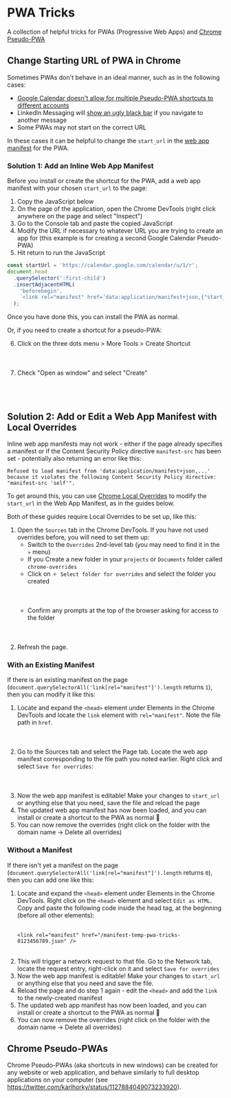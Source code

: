 # PWA Tricks

A collection of helpful tricks for PWAs (Progressive Web Apps) and [Chrome Pseudo-PWA](#chrome-pseudo-pwas)

## Change Starting URL of PWA in Chrome

Sometimes PWAs don't behave in an ideal manner, such as in the following cases:

- [Google Calendar doesn't allow for multiple Pseudo-PWA shortcuts to different accounts](https://apple.stackexchange.com/questions/390799/how-to-change-the-url-of-a-chrome-app-shortcut)
- LinkedIn Messaging will [show an ugly black bar](./linkedin-messaging-black-bar.png) if you navigate to another message
- Some PWAs may not start on the correct URL

In these cases it can be helpful to change the `start_url` in the [web app manifest](https://www.w3.org/TR/appmanifest/) for the PWA.

### Solution 1: Add an Inline Web App Manifest

Before you install or create the shortcut for the PWA, add a web app manifest with your chosen `start_url` to the page:

1. Copy the JavaScript below
2. On the page of the application, open the Chrome DevTools (right click anywhere on the page and select "Inspect")
3. Go to the Console tab and paste the copied JavaScript
4. Modify the URL if necessary to whatever URL you are trying to create an app for (this example is for creating a second Google Calendar Pseudo-PWA)
5. Hit return to run the JavaScript

```js
const startUrl = 'https://calendar.google.com/calendar/u/1/r';
document.head
  .querySelector(':first-child')
  .insertAdjacentHTML(
    'beforebegin',
    `<link rel="manifest" href='data:application/manifest+json,{"start_url":"${startUrl}"}' />`,
  );
```

Once you have done this, you can install the PWA as normal.

Or, if you need to create a shortcut for a pseudo-PWA:

6. Click on the three dots menu > More Tools > Create Shortcut<br /><br />
   <img src="chrome-pseudo-pwa-create-shortcut.png" alt="" /><br /><br />
7. Check "Open as window" and select "Create"<br /><br />
   <img src="chrome-pseudo-pwa-create-shortcut-window.png" alt="" /><br /><br />

## Solution 2: Add or Edit a Web App Manifest with Local Overrides

Inline web app manifests may not work - either if the page already specifies a manifest or if the Content Security Policy directive `manifest-src` has been set - potentially also returning an error like this:

```
Refused to load manifest from 'data:application/manifest+json,...' because it violates the following Content Security Policy directive: "manifest-src 'self'".
```

To get around this, you can use [Chrome Local Overrides](https://developers.google.com/web/updates/2018/01/devtools#overrides) to modify the `start_url` in the Web App Manifest, as in the guides below.

Both of these guides require Local Overrides to be set up, like this:

1. Open the `Sources` tab in the Chrome DevTools. If you have not used overrides before, you will need to set them up:
   - Switch to the `Overrides` 2nd-level tab (you may need to find it in the `»` menu)
   - If you Create a new folder in your `projects` or `Documents` folder called `chrome-overrides`
   - Click on `＋ Select folder for overrides` and select the folder you created<br /><br />
     <img src="chrome-devtools-overrides-select-folder.png" alt="" /><br /><br />
   - Confirm any prompts at the top of the browser asking for access to the folder<br /><br />
     <img src="chrome-overrides-access.png" alt="" /><br /><br />
2. Refresh the page.

### With an Existing Manifest

If there is an existing manifest on the page (`document.querySelectorAll('link[rel="manifest"]').length` returns `1`), then you can modify it like this:

1. Locate and expand the `<head>` element under Elements in the Chrome DevTools and locate the `link` element with `rel="manifest"`. Note the file path in `href`.<br /><br />
   <img src="inspect-head-link-manifest.png" alt="" /><br /><br />
2. Go to the Sources tab and select the Page tab. Locate the web app manifest corresponding to the file path you noted earlier. Right click and select `Save for overrides`:<br /><br />
   <img src="chrome-manifest-save-for-overrides.png" alt="" /><br /><br />
3. Now the web app manifest is editable! Make your changes to `start_url` or anything else that you need, save the file and reload the page
4. The updated web app manifest has now been loaded, and you can install or create a shortcut to the PWA as normal 🙌
5. You can now remove the overrides (right click on the folder with the domain name -> Delete all overrides)

### Without a Manifest

If there isn't yet a manifest on the page (`document.querySelectorAll('link[rel="manifest"]').length` returns `0`), then you can add one like this:

1. Locate and expand the `<head>` element under Elements in the Chrome DevTools. Right click on the `<head>` element and select `Edit as HTML`. Copy and paste the following code inside the head tag, at the beginning (before all other elements):<br /><br />
   ```
   <link rel="manifest" href="/manifest-temp-pwa-tricks-0123456789.json" />
   ```
   <br />
2. This will trigger a network request to that file. Go to the Network tab, locate the request entry, right-click on it and select `Save for overrides`
3. Now the web app manifest is editable! Make your changes to `start_url` or anything else that you need and save the file.
4. Reload the page and do step 1 again - edit the `<head>` and add the `link` to the newly-created manifest
5. The updated web app manifest has now been loaded, and you can install or create a shortcut to the PWA as normal 🙌
6. You can now remove the overrides (right click on the folder with the domain name -> Delete all overrides)

## Chrome Pseudo-PWAs

Chrome Pseudo-PWAs (aka shortcuts in new windows) can be created for any website or web application, and behave similarly to full desktop applications on your computer (see https://twitter.com/karlhorky/status/1127884049073233920).
